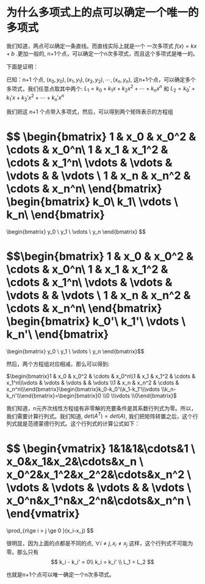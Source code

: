 # 为什么多项式上的点可以确定一个唯一的多项式

我们知道，两点可以确定一条直线。而直线实际上就是一个 一次多项式 $f(x) = kx + b$ .更加一般的, n+1个点，可以确定一个n次多项式，而且这个多项式是唯一的。

下面是证明：

已知：n+1 个点, $(x_0,y_0),(x_1,y_1),(x_2,y_2),\cdots,(x_n,y_n)$, 这n+1个点，可以确定多个多项式，我们任意点取其中两个: $L_1=k_0+k_1x+k_2x^2+\cdots+k_nx^n$ 和 $L_2=k_0'+k_1'x+k_2'x^2+\cdots+k_n'x^n$

我们把这 n+1 个点带入多项式，然后，可以得到两个矩阵表示的方程组

$$
\begin{bmatrix}
1 & x_0 & x_0^2 & \cdots & x_0^n\\
1 & x_1 & x_1^2 & \cdots & x_1^n\\
\vdots & \vdots & \vdots & & \vdots \\
1 & x_n & x_n^2 & \cdots & x_n^n\\
\end{bmatrix}
\begin{bmatrix}
k_0\\
k_1\\
\vdots \\
k_n\\
\end{bmatrix}
=
\begin{bmatrix}
y_0 \\
y_1 \\
\vdots \\
y_n
\end{bmatrix}
$$

$$\begin{bmatrix}
1 & x_0 & x_0^2 & \cdots & x_0^n\\
1 & x_1 & x_1^2 & \cdots & x_1^n\\
\vdots & \vdots & \vdots & & \vdots \\
1 & x_n & x_n^2 & \cdots & x_n^n\\
\end{bmatrix}
\begin{bmatrix}
k_0'\\
k_1'\\
\vdots \\
k_n'\\
\end{bmatrix}
=
\begin{bmatrix}
y_0 \\
y_1 \\
\vdots \\
y_n
\end{bmatrix}$$

然后，两个方程组对应相减，那么可以得到:

$\begin{bmatrix}1 & x_0 & x_0^2 & \cdots & x_0^n\\1 & x_1 & x_1^2 & \cdots & x_1^n\\\vdots & \vdots & \vdots & & \vdots \\1 & x_n & x_n^2 & \cdots & x_n^n\\\end{bmatrix}\begin{bmatrix}k_0-k_0'\\k_1-k_1'\\\vdots \\k_n-k_n'\\\end{bmatrix}=\begin{bmatrix}0 \\0 \\\vdots \\0\end{bmatrix}$

我们知道，n元齐次线性方程组有非零解的充要条件是其系数行列式为零。所以，我们需要计算行列式。我们知道, $det(A^T) = det(A)$, 我们把矩阵转置之后，这个行列式就是范德蒙德行列式。这个行列式的计算公式如下：

$$
\begin{vmatrix}
1&1&1&\cdots&1 \\
x_0&x_1&x_2&\cdots&x_n \\
x_0^2&x_1^2&x_2^2&\cdots&x_n^2 \\
\vdots & \vdots & \vdots & & \vdots \\
x_0^n&x_1^n&x_2^n&\cdots&x_n^n \\
\end{vmatrix}
=
\prod_{n\ge i > j \ge 0 }(x_i-x_j)
$$

很明显，因为上面的点都是不同的点, $\forall i\ne j, x_i \ne x_j$ 这样，这个行列式不可能为零。那么只有
$$
k_i - k_i' = 0\\
k_i = k_i' \\
L_1 = L_2
$$

也就是n+1个点可以唯一确定一个n次多项式。